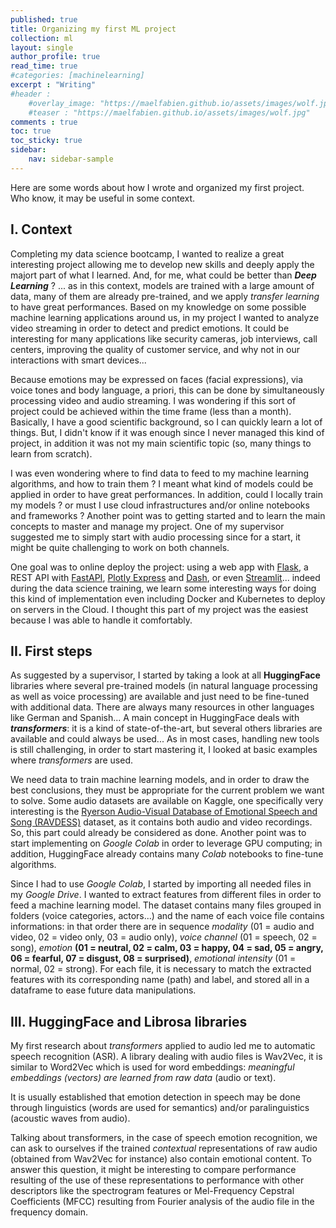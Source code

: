 ```yaml
---
published: true
title: Organizing my first ML project
collection: ml
layout: single
author_profile: true
read_time: true
#categories: [machinelearning]
excerpt : "Writing"
#header :
    #overlay_image: "https://maelfabien.github.io/assets/images/wolf.jpg"
    #teaser : "https://maelfabien.github.io/assets/images/wolf.jpg"
comments : true
toc: true
toc_sticky: true
sidebar:
    nav: sidebar-sample
---
```


<!--src="https://cdn.mathjax.org/mathjax/latest/MathJax.js?config=TeX-MML-AM_CHTML">
</script> -->

Here are some words about how I wrote and organized my first project. Who know, it may be useful in some context.

## I. Context

Completing my data science bootcamp, I wanted to realize a great interesting project allowing me to develop new skills and deeply apply the majort part of what I learned. And, for me, what could be better than ***Deep Learning*** ? ... as in this context, models are trained with a large amount of data, many of them are already pre-trained, and we apply *transfer learning* to have great performances.  Based on my knowledge on some possible machine learning applications around us, in my project I wanted to analyze video streaming in order to detect and predict emotions. It could be interesting for many applications like security cameras, job interviews, call centers, improving the quality of customer service, and why not in our interactions with smart devices...

Because emotions may be expressed on faces (facial expressions), via voice tones and body language, a priori, this can be done by simultaneously processing video and audio streaming. I was wondering if this sort of project could be achieved within the time frame (less than a month). Basically, I have a good scientific background, so I can quickly learn a lot of things. But, I didn't know if it was enough since I never managed this kind of project, in addition it was not my main scientific topic (so, many things to learn from scratch).

I was even wondering where to find data to feed to my machine learning algorithms, and how to train them ? I meant what kind of models could be applied in order to have great performances. In addition, could I locally train my models ? or must I use cloud infrastructures and/or online notebooks and frameworks ? Another point was to getting started and to learn the main concepts to master and manage my project. One of my supervisor suggested me to simply start with audio processing since for a start, it might be quite challenging to work on both channels.

One goal was to online deploy the project: using a web app with [Flask](https://flask.palletsprojects.com/), a REST API with [FastAPI]('https://fastapi.tiangolo.com'), [Plotly Express](https://plotly.com/python/plotly-express/) and [Dash](https://dash-gallery.plotly.host/Portal/), or even [Streamlit](https://streamlit.io)... indeed during the data science training, we learn some interesting ways for doing this kind of implementation even including Docker and Kubernetes to deploy on servers in the Cloud. I thought this part of my project was the easiest because I was able to handle it comfortably.

## II. First steps

As suggested by a supervisor, I started by taking a look at all **HuggingFace** libraries where several pre-trained models (in natural language processing as well as voice processing) are available and just need to be fine-tuned with additional data. There are always many resources in other languages like German and Spanish... A main concept in HuggingFace deals with ***transformers***: it is a kind of state-of-the-art, but several others libraries are available and could always be used... As in most cases, handling new tools is still challenging, in order to start mastering it, I looked at basic examples where *transformers* are used.

We need data to train machine learning models, and in order to draw the best conclusions, they must be appropriate for the current problem we want to solve. Some audio datasets are available on Kaggle, one specifically very interesting is the [Ryerson Audio-Visual Database of Emotional Speech and Song (RAVDESS)](https://zenodo.org/record/1188976#.YF5hwC1Q2Rs) dataset, as it contains both audio and video recordings. So, this part could already be considered as done. Another point was to start implementing on *Google Colab* in order to leverage GPU computing; in addition, HuggingFace already contains many *Colab* notebooks to fine-tune algorithms.

Since I had to use *Google Colab*, I started by importing all needed files in my *Google Drive*. I wanted to extract features from different files in order to feed a machine learning model. The dataset contains many files grouped in folders (voice categories, actors...) and the name of each voice file contains informations: in that order there are in sequence  *modality* (01 = audio and video, 02 = video only, 03 = audio only), *voice channel* (01 = speech, 02 = song), *emotion* **(01 = neutral, 02 = calm, 03 = happy, 04 = sad, 05 = angry, 06 = fearful, 07 = disgust, 08 = surprised)**, *emotional intensity* (01 = normal, 02 = strong). For each file, it is necessary to match the extracted features with its corresponding name (path) and label, and stored all in a dataframe to ease future data manipulations.

## III. HuggingFace and Librosa libraries

My first research about *transformers* applied to audio led me to automatic speech recognition (ASR). A library dealing with audio files is Wav2Vec, it is similar to Word2Vec which is used for word embeddings: *meaningful embeddings (vectors) are learned from raw data* (audio or text).

It is usually established that emotion detection in speech may be done through linguistics (words are used for semantics) and/or paralinguistics (acoustic waves from audio).

Talking about transformers, in the case of speech emotion recognition, we can ask to ourselves if the trained *contextual* representations of raw audio (obtained from Wav2Vec for instance) also contain emotional content. To answer this question, it might be interesting to compare performance resulting of the use of these representations to performance with other descriptors like the spectrogram features or Mel-Frequency Cepstral Coefficients (MFCC) resulting from Fourier analysis of the audio file in the frequency domain.
